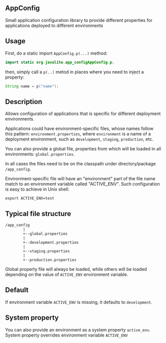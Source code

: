 ## AppConfig

Small application configuration library to provide different properties for applications deployed to different environments


## Usage

First, do a static import `AppConfig.p(...)` method:


```java
import static org.javalite.app_configAppConfig.p;
```

then, simply call a `p(..)` metod in places where you need to inject a property:

```java
String name = p("name");
```

## Description

Allows configuration of applications that is specific for different deployment environments.

Applications could have environment-specific files, whose names follow this pattern:
`environment.properties`, where `environment` is a name of a deployment environment, such as `development`,
`staging`, `production`, etc.

You can also provide a global file, properties from which will be loaded in all environments: `global.properties`.

In all cases the files need to be on the classpath under directory/package `/app_config`.

Environment-specific file will have an "environment" part of the file name match to an environment variable called "ACTIVE_ENV".
Such configuration is easy to achieve in Unix shell:

```
export ACTIVE_ENV=test
```

## Typical file structure

```
/app_config
        |
        +--global.properties
        |
        +--development.properties
        |
        +--staging.properties
        |
        +--production.properties
```

Global property file will always be loaded, while others will be loaded depending on the value of `ACTIVE_ENV` environment variable.

## Default

If environment variable `ACTIVE_ENV` is missing, it defaults to `development`.

## System property

You can also provide an environment as a system property `active_env`. System property overrides environment
variable `ACTIVE_ENV`

